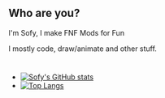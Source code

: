 ## Who are you?

I'm Sofy, I make FNF Mods for Fun

I mostly code, draw/animate and other stuff.
#  
* [![Sofy's GitHub stats](https://github-readme-stats.vercel.app/api?username=sofyisstupid)](https://github.com/sofyisstupid/github-readme-stats)
* [![Top Langs](https://github-readme-stats.vercel.app/api/top-langs/?username=sofyisstupid&layout=pie)](https://github.com/sofyisstupid/github-readme-stats)
